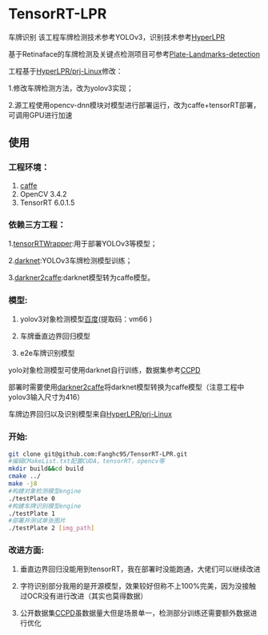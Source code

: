 # TensorRT-LPR
车牌识别
该工程车牌检测技术参考YOLOv3，识别技术参考[HyperLPR](https://github.com/zeusees/HyperLPR)

基于Retinaface的车牌检测及关键点检测项目可参考[Plate-Landmarks-detection](https://github.com/Fanghc95/Plate-Landmarks-detection)

工程基于[HyperLPR/prj-Linux](https://github.com/zeusees/HyperLPR/tree/master/Prj-Linux)修改：

1.修改车牌检测方法，改为yolov3实现；

2.源工程使用opencv-dnn模块对模型进行部署运行，改为caffe+tensorRT部署，可调用GPU进行加速

## 使用

### 工程环境：

 1. [caffe](https://github.com/BVLC/caffe)
 2. OpenCV 3.4.2
 3. TensorRT 6.0.1.5

### 依赖三方工程：

 1.[tensorRTWrapper](https://github.com/lewes6369/tensorRTWrapper):用于部署YOLOv3等模型；
 
 2.[darknet](https://github.com/pjreddie/darknet):YOLOv3车牌检测模型训练；
 
 3.[darkner2caffe](https://github.com/ChenYingpeng/darknet2caffe):darknet模型转为caffe模型。

### 模型:
1. yolov3对象检测模型[百度](https://pan.baidu.com/s/1ceroAl2aQCOwDwmUl80jAQ)(提取码：vm66 )
 
2. 车牌垂直边界回归模型
 
3. e2e车牌识别模型 

yolo对象检测模型可使用darknet自行训练，数据集参考[CCPD](https://github.com/detectRecog/CCPD)

部署时需要使用[darkner2caffe](https://github.com/ChenYingpeng/darknet2caffe)将darknet模型转换为caffe模型（注意工程中yolov3输入尺寸为416）

车牌边界回归以及识别模型来自[HyperLPR/prj-Linux](https://github.com/zeusees/HyperLPR/tree/master/Prj-Linux)

### 开始:
```Bash
git clone git@github.com:Fanghc95/TensorRT-LPR.git
#编辑CMakeList.txt配置CUDA，tensorRT，opencv等
mkdir build&&cd build
cmake ../
make -j8
#构建对象检测模型engine
./testPlate 0
#构建车牌识别模型engine
./testPlate 1
#部署并测试单张图片
./testPlate 2 [img_path]
```

### 改进方面:
1. 垂直边界回归没能用到tensorRT，我在部署时没能跑通，大佬们可以继续改进

2. 字符识别部分我用的是开源模型，效果较好但称不上100%完美，因为没接触过OCR没有进行改进（其实也莫得数据）

3. 公开数据集[CCPD](https://github.com/detectRecog/CCPD)虽数据量大但是场景单一，检测部分训练还需要额外数据进行优化
